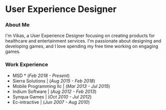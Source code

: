 # User Experience Designer 


### About Me
I'm Vikas, a User Experience Designer focusing on creating products for healthcare and entertainment services. I'm passionate about designing and developing games, and I love spending my free time working on engaging games.

### Work Experience 
- MSD * (_Feb 2018 - Present_)
- Sierra Solutions | (_Aug 2015 - Feb 2018_)
- Mobile Programming llc | (_Mar 2013 - Jul 2015_)
- Indium Software | (_Aug 2012 - Feb 2013_)
- Synqua Games | (_Oct 2010 - Jul 2012_)
- Ec-intractive |  (_Jun 2007 - Aug 2010_)
  
